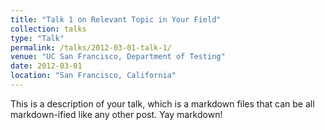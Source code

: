 ```yaml
---
title: "Talk 1 on Relevant Topic in Your Field"
collection: talks
type: "Talk"
permalink: /talks/2012-03-01-talk-1/
venue: "UC San Francisco, Department of Testing"
date: 2012-03-01
location: "San Francisco, California"
---
```


This is a description of your talk, which is a markdown files that can be all markdown-ified like any other post. Yay markdown!
